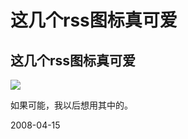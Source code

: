 # 这几个rss图标真可爱

## 这几个rss图标真可爱

![](http://psdtutsarticles.s3.amazonaws.com/Article_Effective_Icon_Design/4.jpg)

如果可能，我以后想用其中的。



2008-04-15